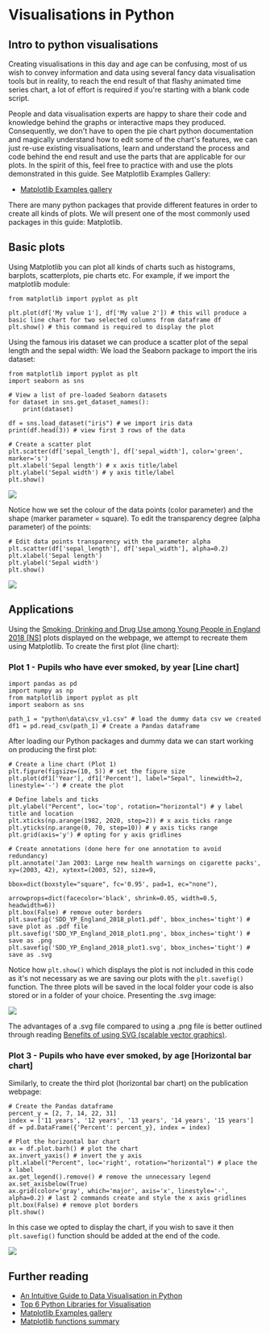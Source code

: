 # Visualisations in Python

## Intro to python visualisations

Creating visualisations in this day and age can be confusing, most of us wish to convey information and data using several fancy data visualisation tools but in reality, to reach the end result of that flashy animated time series chart, a lot of effort is required if you're starting with a blank code script.

People and data visualisation experts are happy to share their code and knowledge behind the graphs or interactive maps they produced. Consequently, we don't have to open the pie chart python documentation and magically understand how to edit some of the chart's features, we can just re-use existing visualisations, learn and understand the process and code behind the end result and use the parts that are applicable for our plots. In the spirit of this, feel free to practice with and use the plots demonstrated in this guide. See Matplotlib Examples Gallery:

- [Matplotlib Examples gallery](https://matplotlib.org/stable/gallery/index.html)

There are many python packages that provide different features in order to create all kinds of plots. We will present one of the most commonly used packages in this guide: Matplotlib.

## Basic plots

Using Matplotlib you can plot all kinds of charts such as histograms, barplots, scatterplots, pie charts etc. For example, if we import the matplotlib module:

```
from matplotlib import pyplot as plt

plt.plot(df['My value 1'], df['My value 2']) # this will produce a basic line chart for two selected columns from dataframe df
plt.show() # this command is required to display the plot
```

Using the famous iris dataset we can produce a scatter plot of the sepal length and the sepal width: We load the Seaborn package to import the iris dataset:

```
from matplotlib import pyplot as plt
import seaborn as sns

# View a list of pre-loaded Seaborn datasets
for dataset in sns.get_dataset_names():
    print(dataset)

df = sns.load_dataset("iris") # we import iris data
print(df.head(3)) # view first 3 rows of the data

# Create a scatter plot
plt.scatter(df['sepal_length'], df['sepal_width'], color='green', marker='s')
plt.xlabel('Sepal length') # x axis title/label
plt.ylabel('Sepal width') # y axis title/label
plt.show()
```

![](../../images/image_1.PNG)

Notice how we set the colour of the data points (color parameter) and the shape (marker parameter = square). To edit the transparency degree (alpha parameter) of the points:

```
# Edit data points transparency with the parameter alpha
plt.scatter(df['sepal_length'], df['sepal_width'], alpha=0.2)
plt.xlabel('Sepal length')
plt.ylabel('Sepal width')
plt.show()
```

![](../../images/image_2.PNG)

## Applications

Using the [Smoking, Drinking and Drug Use among Young People in England 2018 [NS]](https://digital.nhs.uk/data-and-information/publications/statistical/smoking-drinking-and-drug-use-among-young-people-in-england/2018/part-1-smoking-prevalence-and-consumption) plots displayed on the webpage, we attempt to recreate them using Matplotlib. To create the first plot (line chart):

### Plot 1 - Pupils who have ever smoked, by year [Line chart]

```
import pandas as pd
import numpy as np
from matplotlib import pyplot as plt
import seaborn as sns

path_1 = "python\data\csv_v1.csv" # load the dummy data csv we created
df1 = pd.read_csv(path_1) # Create a Pandas dataframe
```

After loading our Python packages and dummy data we can start working on producing the first plot:

```
# Create a line chart (Plot 1)
plt.figure(figsize=(10, 5)) # set the figure size
plt.plot(df1['Year'], df1['Percent'], label="Sepal", linewidth=2, linestyle='-') # create the plot

# Define labels and ticks
plt.ylabel("Percent", loc='top', rotation="horizontal") # y label title and location
plt.xticks(np.arange(1982, 2020, step=2)) # x axis ticks range
plt.yticks(np.arange(0, 70, step=10)) # y axis ticks range
plt.grid(axis='y') # opting for y axis gridlines

# Create annotations (done here for one annotation to avoid redundancy)
plt.annotate('Jan 2003: Large new health warnings on cigarette packs', xy=(2003, 42), xytext=(2003, 52), size=9,
                                                                        bbox=dict(boxstyle="square", fc='0.95', pad=1, ec="none"),
                                                                        arrowprops=dict(facecolor='black', shrink=0.05, width=0.5, headwidth=6))
plt.box(False) # remove outer borders
plt.savefig('SDD_YP_England_2018_plot1.pdf', bbox_inches='tight') # save plot as .pdf file
plt.savefig('SDD_YP_England_2018_plot1.png', bbox_inches='tight') # save as .png
plt.savefig('SDD_YP_England_2018_plot1.svg', bbox_inches='tight') # save as .svg
```

Notice how `plt.show()` which displays the plot is not included in this code as it's not necessary as we are saving our plots with the `plt.savefig()` function. The three plots will be saved in the local folder your code is also stored or in a folder of your choice. Presenting the .svg image:

![](../../images/plot4.svg)

The advantages of a .svg file compared to using a .png file is better outlined through reading [Benefits of using SVG (scalable vector graphics)](https://blog.tbhcreative.com/2017/06/benefits-of-using-svg.html#:~:text=Scalability,size%20they%20are%20being%20at.&text=The%20SVG%20image%20is%20clear,version%20starts%20to%20appear%20pixelated.).

### Plot 3 - Pupils who have ever smoked, by age [Horizontal bar chart]

Similarly, to create the third plot (horizontal bar chart) on the publication webpage:

```
# Create the Pandas dataframe
percent_y = [2, 7, 14, 22, 31]
index = ['11 years', '12 years', '13 years', '14 years', '15 years']
df = pd.DataFrame({'Percent': percent_y}, index = index)

# Plot the horizontal bar chart
ax = df.plot.barh() # plot the chart
ax.invert_yaxis() # invert the y axis
plt.xlabel("Percent", loc='right', rotation="horizontal") # place the x label
ax.get_legend().remove() # remove the unnecessary legend
ax.set_axisbelow(True)
ax.grid(color='gray', which='major', axis='x', linestyle='-', alpha=0.2) # last 2 commands create and style the x axis gridlines
plt.box(False) # remove plot borders
plt.show()
```

In this case we opted to display the chart, if you wish to save it then `plt.savefig()` function should be added at the end of the code.

![](../../images/plot_no3.PNG)

## Further reading

- [An Intuitive Guide to Data Visualisation in Python](https://www.analyticsvidhya.com/blog/2021/02/an-intuitive-guide-to-visualization-in-python/)
- [Top 6 Python Libraries for Visualisation](https://towardsdatascience.com/top-6-python-libraries-for-visualization-which-one-to-use-fe43381cd658)
- [Matplotlib Examples gallery](https://matplotlib.org/stable/gallery/index.html)
- [Matplotlib functions summary](https://matplotlib.org/stable/api/pyplot_summary.html)
